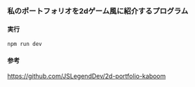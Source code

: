 ### 私のポートフォリオを2dゲーム風に紹介するプログラム


#### 実行
`npm run dev`

#### 参考
https://github.com/JSLegendDev/2d-portfolio-kaboom
